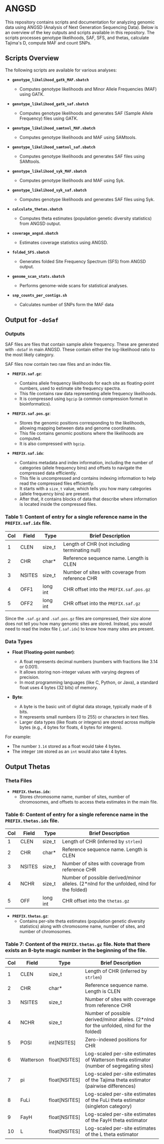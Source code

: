 # ANGSD

This repository contains scripts and documentation for analyzing genomic data using ANGSD (Analysis of Next Generation Sequencing Data). 
Below is an overview of the key outputs and scripts available in this repository.
The scripts  processes genotype likelihoods, SAF, SFS, and thetas, calculate Tajima's D, compute MAF and count SNPs.

## Scripts Overview

The following scripts are available for various analyses:

- **`genotype_likelihood_gatk_MAF.sbatch`**  
  - Computes genotype likelihoods and Minor Allele Frequencies (MAF) using GATK.

- **`genotype_likelihood_gatk_saf.sbatch`**  
  - Computes genotype likelihoods and generates SAF (Sample Allele Frequency) files using GATK.

- **`genotype_likelihood_samtool_MAF.sbatch`**  
  - Computes genotype likelihoods and MAF using SAMtools.

- **`genotype_likelihood_samtool_saf.sbatch`**  
  - Computes genotype likelihoods and generates SAF files using SAMtools.

- **`genotype_likelihood_syk_MAF.sbatch`**  
  - Computes genotype likelihoods and MAF using Syk.
- **`genotype_likelihood_syk_saf.sbatch`**  
  - Computes genotype likelihoods and generates SAF files using Syk.

- **`calculate_thetas.sbatch`**  
  - Computes theta estimates (population genetic diversity statistics) from ANGSD output.

- **`coverage_angsd.sbatch`**  
  - Estimates coverage statistics using ANGSD.

- **`folded_SFS.sbatch`**  
  - Generates folded Site Frequency Spectrum (SFS) from ANGSD output.

- **`genome_scan_stats.sbatch`**  
  - Performs genome-wide scans for statistical analyses.

- **`snp_counts_per_contigs.sh`**  
  - Calculates number of SNPs form the MAF data  

## Output for `-doSaf`

### Outputs

SAF files are files that contain sample allele frequency. These are generated with `-doSaf` in main ANGSD. These contain either the log-likelihood ratio to the most likely category.

SAF files now contain two raw files and an index file.

- **`PREFIX.saf.gz`**:
  - Contains allele frequency likelihoods for each site as floating-point numbers, used to estimate site frequency spectra.
  - This file contains raw data representing allele frequency likelihoods.
  - It is compressed using `bgzip` (a common compression format in bioinformatics).

- **`PREFIX.saf.pos.gz`**:
  - Stores the genomic positions corresponding to the likelihoods, allowing mapping between data and genome coordinates.
  - This file contains genomic positions where the likelihoods are computed.
  - It is also compressed with `bgzip`.

- **`PREFIX.saf.idx`**:
  - Contains metadata and index information, including the number of categories (allele frequency bins) and offsets to navigate the compressed data efficiently.
  - This file is uncompressed and contains indexing information to help read the compressed files efficiently.
  - It starts with a `size_t` value, which tells you how many categories (allele frequency bins) are present.
  - After that, it contains blocks of data that describe where information is located inside the compressed files.

### Table 1: Content of entry for a single reference name in the `PREFIX.saf.idx` file.

| Col | Field   | Type     | Brief Description                          |
|-----|---------|----------|--------------------------------------------|
| 1   | CLEN    | size_t   | Length of CHR (not including terminating null) |
| 2   | CHR     | char*    | Reference sequence name. Length is CLEN    |
| 3   | NSITES  | size_t   | Number of sites with coverage from reference CHR |
| 4   | OFF1    | long int | CHR offset into the `PREFIX.saf.pos.gz`    |
| 5   | OFF2    | long int | CHR offset into the `PREFIX.saf.gz`        |

Since the `.saf.gz` and `.saf.pos.gz` files are compressed, their size alone does not tell you how many genomic sites are stored. Instead, you would need to read the index file (`.saf.idx`) to know how many sites are present.

### Data Types

- **Float (Floating-point number)**:
  - A float represents decimal numbers (numbers with fractions like 3.14 or 0.001).
  - It allows storing non-integer values with varying degrees of precision.
  - In most programming languages (like C, Python, or Java), a standard float uses 4 bytes (32 bits) of memory.

- **Byte**:
  - A byte is the basic unit of digital data storage, typically made of 8 bits.
  - It represents small numbers (0 to 255) or characters in text files.
  - Larger data types (like floats or integers) are stored across multiple bytes (e.g., 4 bytes for floats, 4 bytes for integers).

For example:

- The number `3.14` stored as a float would take 4 bytes.
- The integer `100` stored as an `int` would also take 4 bytes.

## Output Thetas

### Theta Files

- **`PREFIX.thetas.idx`**:
  - Stores chromosome name, number of sites, number of chromosomes, and offsets to access theta estimates in the main file.

### Table 6: Content of entry for a single reference name in the `PREFIX.thetas.idx` file.

| Col | Field   | Type     | Brief Description                          |
|-----|---------|----------|--------------------------------------------|
| 1   | CLEN    | size_t   | Length of CHR (inferred by `strlen`)       |
| 2   | CHR     | char*    | Reference sequence name. Length is CLEN    |
| 3   | NSITES  | size_t   | Number of sites with coverage from reference CHR |
| 4   | NCHR    | size_t   | Number of possible derived/minor alleles. (2*nInd for the unfolded, nInd for the folded) |
| 5   | OFF     | long int | CHR offset into the `thetas.gz`            |

- **`PREFIX.thetas.gz`**:
  - Contains per-site theta estimates (population genetic diversity statistics) along with chromosome name, number of sites, and number of chromosomes.

### Table 7: Content of the `PREFIX.thetas.gz` file. Note that there exists an 8-byte magic number in the beginning of the file.

| Col | Field      | Type     | Brief Description                          |
|-----|------------|----------|--------------------------------------------|
| 1   | CLEN       | size_t   | Length of CHR (inferred by `strlen`)       |
| 2   | CHR        | char*    | Reference sequence name. Length is CLEN    |
| 3   | NSITES     | size_t   | Number of sites with coverage from reference CHR |
| 4   | NCHR       | size_t   | Number of possible derived/minor alleles. (2*nInd for the unfolded, nInd for the folded) |
| 5   | POSI       | int[NSITES] | Zero-indexed positions for CHR            |
| 6   | Watterson  | float[NSITES] | Log-scaled per-site estimates of Watterson theta estimator (number of segregating sites) |
| 7   | pi         | float[NSITES] | Log-scaled per-site estimates of the Tajima theta estimator (pairwise differences) |
| 8   | FuLi       | float[NSITES] | Log-scaled per-site estimates of the FuLi theta estimator (singleton category) |
| 9   | FayH       | float[NSITES] | Log-scaled per-site estimates of the FayH theta estimator |
| 10  | L          | float[NSITES] | Log-scaled per-site estimates of the L theta estimator |
